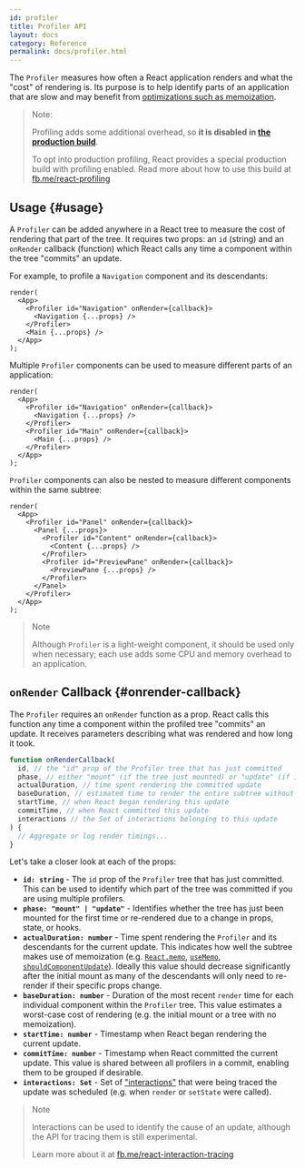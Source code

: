 ```yaml
---
id: profiler
title: Profiler API
layout: docs
category: Reference
permalink: docs/profiler.html
---
```


The `Profiler` measures how often a React application renders and what the "cost" of rendering is.
Its purpose is to help identify parts of an application that are slow and may benefit from [optimizations such as memoization](/docs/hooks-faq.html#how-to-memoize-calculations).

> Note:
>
> Profiling adds some additional overhead, so **it is disabled in [the production build](/docs/optimizing-performance.html#use-the-production-build)**.
>
> To opt into production profiling, React provides a special production build with profiling enabled.
> Read more about how to use this build at [fb.me/react-profiling](https://fb.me/react-profiling)

## Usage {#usage}

A `Profiler` can be added anywhere in a React tree to measure the cost of rendering that part of the tree.
It requires two props: an `id` (string) and an `onRender` callback (function) which React calls any time a component within the tree "commits" an update.

For example, to profile a `Navigation` component and its descendants:

```js{3}
render(
  <App>
    <Profiler id="Navigation" onRender={callback}>
      <Navigation {...props} />
    </Profiler>
    <Main {...props} />
  </App>
);
```

Multiple `Profiler` components can be used to measure different parts of an application:
```js{3,6}
render(
  <App>
    <Profiler id="Navigation" onRender={callback}>
      <Navigation {...props} />
    </Profiler>
    <Profiler id="Main" onRender={callback}>
      <Main {...props} />
    </Profiler>
  </App>
);
```

`Profiler` components can also be nested to measure different components within the same subtree:
```js{2,6,8}
render(
  <App>
    <Profiler id="Panel" onRender={callback}>
      <Panel {...props}>
        <Profiler id="Content" onRender={callback}>
          <Content {...props} />
        </Profiler>
        <Profiler id="PreviewPane" onRender={callback}>
          <PreviewPane {...props} />
        </Profiler>
      </Panel>
    </Profiler>
  </App>
);
```

> Note
>
> Although `Profiler` is a light-weight component, it should be used only when necessary; each use adds some CPU and memory overhead to an application.

## `onRender` Callback {#onrender-callback}

The `Profiler` requires an `onRender` function as a prop.
React calls this function any time a component within the profiled tree "commits" an update.
It receives parameters describing what was rendered and how long it took.

```js
function onRenderCallback(
  id, // the "id" prop of the Profiler tree that has just committed
  phase, // either "mount" (if the tree just mounted) or "update" (if it re-rendered)
  actualDuration, // time spent rendering the committed update
  baseDuration, // estimated time to render the entire subtree without memoization
  startTime, // when React began rendering this update
  commitTime, // when React committed this update
  interactions // the Set of interactions belonging to this update
) {
  // Aggregate or log render timings...
}
```

Let's take a closer look at each of the props:

* **`id: string`** - 
The `id` prop of the `Profiler` tree that has just committed.
This can be used to identify which part of the tree was committed if you are using multiple profilers.
* **`phase: "mount" | "update"`** -
Identifies whether the tree has just been mounted for the first time or re-rendered due to a change in props, state, or hooks.
* **`actualDuration: number`** -
Time spent rendering the `Profiler` and its descendants for the current update.
This indicates how well the subtree makes use of memoization (e.g. [`React.memo`](/docs/react-api.html#reactmemo), [`useMemo`](/docs/hooks-reference.html#usememo), [`shouldComponentUpdate`](/docs/hooks-faq.html#how-do-i-implement-shouldcomponentupdate)).
Ideally this value should decrease significantly after the initial mount as many of the descendants will only need to re-render if their specific props change.
* **`baseDuration: number`** -
Duration of the most recent `render` time for each individual component within the `Profiler` tree.
This value estimates a worst-case cost of rendering (e.g. the initial mount or a tree with no memoization).
* **`startTime: number`** -
Timestamp when React began rendering the current update.
* **`commitTime: number`** -
Timestamp when React committed the current update.
This value is shared between all profilers in a commit, enabling them to be grouped if desirable.
* **`interactions: Set`** -
Set of ["interactions"](https://fb.me/react-interaction-tracing) that were being traced the update was scheduled (e.g. when `render` or `setState` were called).

> Note
>
> Interactions can be used to identify the cause of an update, although the API for tracing them is still experimental.
>
> Learn more about it at [fb.me/react-interaction-tracing](https://fb.me/react-interaction-tracing)
